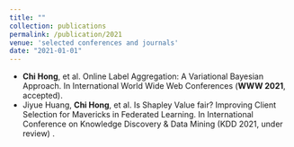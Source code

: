 ```yaml
---
title: ""
collection: publications
permalink: /publication/2021
venue: 'selected conferences and journals'
date: "2021-01-01"
---
```


- **Chi Hong**, et al. Online Label Aggregation: A Variational Bayesian Approach. In International World Wide Web Conferences (**WWW 2021**, accepted).
- Jiyue Huang, **Chi Hong**, et al. Is Shapley Value fair? Improving Client Selection for Mavericks in Federated Learning. In International Conference on Knowledge Discovery & Data Mining (KDD 2021, under review) .

